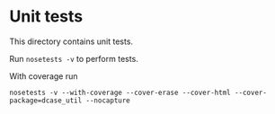 Unit tests
==========

This directory contains unit tests.

Run ``nosetests -v`` to perform tests.

With coverage run

``nosetests -v --with-coverage --cover-erase --cover-html --cover-package=dcase_util --nocapture``
